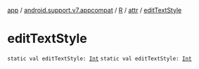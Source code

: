 [app](../../../index.md) / [android.support.v7.appcompat](../../index.md) / [R](../index.md) / [attr](index.md) / [editTextStyle](.)

# editTextStyle

`static val editTextStyle: `[`Int`](https://kotlinlang.org/api/latest/jvm/stdlib/kotlin/-int/index.html)
`static val editTextStyle: `[`Int`](https://kotlinlang.org/api/latest/jvm/stdlib/kotlin/-int/index.html)